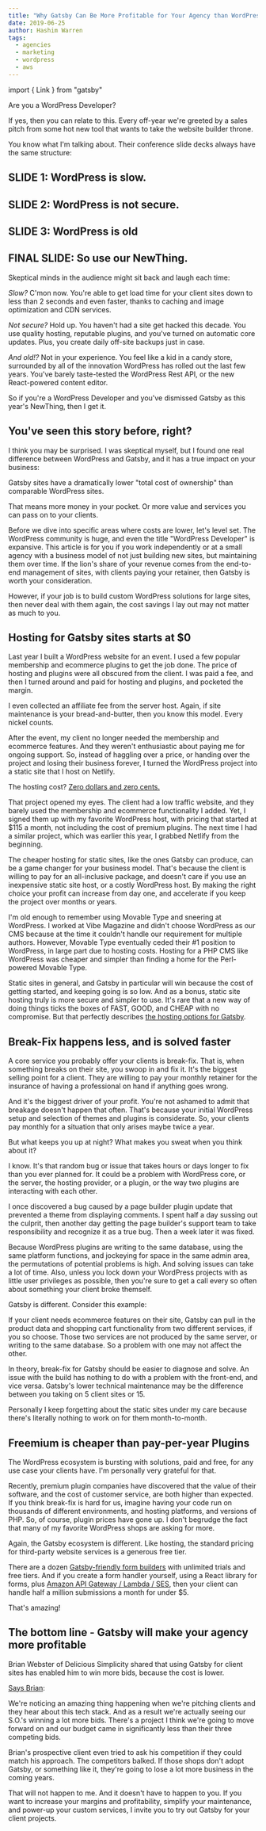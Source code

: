```yaml
---
title: "Why Gatsby Can Be More Profitable for Your Agency than WordPress"
date: 2019-06-25
author: Hashim Warren
tags:
  - agencies
  - marketing
  - wordpress
  - aws
---
```


import { Link } from "gatsby"

Are you a WordPress Developer?

If yes, then you can relate to this. Every off-year we're greeted by a sales pitch from some hot new tool that wants to take the website builder throne.

You know what I'm talking about. Their conference slide decks always have the same structure:

## SLIDE 1: WordPress is slow.

## SLIDE 2: WordPress is not secure.

## SLIDE 3: WordPress is old

## FINAL SLIDE: So use our NewThing.

Skeptical minds in the audience might sit back and laugh each time:

_Slow?_ C'mon now. You're able to get load time for your client sites down to less than 2 seconds and even faster, thanks to caching and image optimization and CDN services.

_Not secure?_ Hold up. You haven't had a site get hacked this decade. You use quality hosting, reputable plugins, and you've turned on automatic core updates. Plus, you create daily off-site backups just in case.

_And old!?_ Not in your experience. You feel like a kid in a candy store, surrounded by all of the innovation WordPress has rolled out the last few years. You've barely taste-tested the WordPress Rest API, or the new React-powered content editor.

So if you're a WordPress Developer and you've dismissed Gatsby as this year's NewThing, then I get it.

## You've seen this story before, right?

I think you may be surprised. I was skeptical myself, but I found one real difference between WordPress and Gatsby, and it has a true impact on your business:

<Pullquote>
Gatsby sites have a dramatically lower <Link to="/blog/2019-05-15-enterprise-gatsby-how-to-reduce-your-digital-total-cost-of-ownership-with-gatsby/">"total cost of ownership"</Link> than comparable WordPress sites.
</Pullquote>

That means more money in your pocket. Or more value and services you can pass on to your clients.

Before we dive into specific areas where costs are lower, let's level set. The WordPress community is huge, and even the title "WordPress Developer" is expansive. This article is for you if you work independently or at a small agency with a business model of not just building new sites, but maintaining them over time. If the lion's share of your revenue comes from the end-to-end management of sites, with clients paying your retainer, then Gatsby is worth your consideration.

However, if your job is to build custom WordPress solutions for large sites, then never deal with them again, the cost savings I lay out may not matter as much to you.

## Hosting for Gatsby sites starts at \$0

Last year I built a WordPress website for an event. I used a few popular membership and ecommerce plugins to get the job done. The price of hosting and plugins were all obscured from the client. I was paid a fee, and then I turned around and paid for hosting and plugins, and pocketed the margin.

I even collected an affiliate fee from the server host. Again, if site maintenance is your bread-and-butter, then you know this model. Every nickel counts.

After the event, my client no longer needed the membership and ecommerce features. And they weren't enthusiastic about paying me for ongoing support. So, instead of haggling over a price, or handing over the project and losing their business forever, I turned the WordPress project into a static site that I host on Netlify.

The hosting cost? [Zero dollars and zero cents.](https://www.netlify.com/pricing/)

That project opened my eyes. The client had a low traffic website, and they barely used the membership and ecommerce functionality I added. Yet, I signed them up with my favorite WordPress host, with pricing that started at \$115 a month, not including the cost of premium plugins. The next time I had a similar project, which was earlier this year, I grabbed Netlify from the beginning.

The cheaper hosting for static sites, like the ones Gatsby can produce, can be a game changer for your business model. That's because the client is willing to pay for an all-inclusive package, and doesn't care if you use an inexpensive static site host, or a costly WordPress host. By making the right choice your profit can increase from day one, and accelerate if you keep the project over months or years.

I'm old enough to remember using Movable Type and sneering at WordPress. I worked at Vibe Magazine and didn't choose WordPress as our CMS because at the time it couldn't handle our requirement for multiple authors. However, Movable Type eventually ceded their #1 position to WordPress, in large part due to hosting costs. Hosting for a PHP CMS like WordPress was cheaper and simpler than finding a home for the Perl-powered Movable Type.

Static sites in general, and Gatsby in particular will win because the cost of getting started, and keeping going is so low. And as a bonus, static site hosting truly is more secure and simpler to use. It's rare that a new way of doing things ticks the boxes of FAST, GOOD, and CHEAP with no compromise. But that perfectly describes [the hosting options for Gatsby](/docs/deploying-and-hosting/).

## Break-Fix happens less, and is solved faster

A core service you probably offer your clients is break-fix. That is, when something breaks on their site, you swoop in and fix it. It's the biggest selling point for a client. They are willing to pay your monthly retainer for the insurance of having a professional on hand if anything goes wrong.

And it's the biggest driver of your profit. You're not ashamed to admit that breakage doesn't happen that often. That's because your initial WordPress setup and selection of themes and plugins is considerate. So, your clients pay monthly for a situation that only arises maybe twice a year.

But what keeps you up at night? What makes you sweat when you think about it?

I know. It's that random bug or issue that takes hours or days longer to fix than you ever planned for. It could be a problem with WordPress core, or the server, the hosting provider, or a plugin, or the way two plugins are interacting with each other.

I once discovered a bug caused by a page builder plugin update that prevented a theme from displaying comments. I spent half a day sussing out the culprit, then another day getting the page builder's support team to take responsibility and recognize it as a true bug. Then a week later it was fixed.

Because WordPress plugins are writing to the same database, using the same platform functions, and jockeying for space in the same admin area, the permutations of potential problems is high. And solving issues can take a lot of time. Also, unless you lock down your WordPress projects with as little user privileges as possible, then you're sure to get a call every so often about something your client broke themself.

Gatsby is different. Consider this example:

If your client needs ecommerce features on their site, Gatsby can pull in the product data and shopping cart functionality from two different services, if you so choose. Those two services are not produced by the same server, or writing to the same database. So a problem with one may not affect the other.

In theory, break-fix for Gatsby should be easier to diagnose and solve. An issue with the build has nothing to do with a problem with the front-end, and vice versa. Gatsby's lower technical maintenance may be the difference between you taking on 5 client sites or 15.

<Pullquote>
Personally I keep forgetting about the static sites under my care because there's literally nothing to work on for them month-to-month.
</Pullquote>

## Freemium is cheaper than pay-per-year Plugins

The WordPress ecosystem is bursting with solutions, paid and free, for any use case your clients have. I'm personally very grateful for that.

Recently, premium plugin companies have discovered that the value of their software, and the cost of customer service, are both higher than expected. If you think break-fix is hard for us, imagine having your code run on thousands of different environments, and hosting platforms, and versions of PHP. So, of course, plugin prices have gone up. I don't begrudge the fact that many of my favorite WordPress shops are asking for more.

Again, the Gatsby ecosystem is different. Like hosting, the standard pricing for third-party website services is a generous free tier.

There are a dozen [Gatsby-friendly form builders](/docs/building-a-contact-form) with unlimited trials and free tiers. And if you create a form handler yourself, using a React library for forms, plus [Amazon API Gateway / Lambda / SES](https://aws.amazon.com/blogs/architecture/create-dynamic-contact-forms-for-s3-static-websites-using-aws-lambda-amazon-api-gateway-and-amazon-ses/), then your client can handle half a million submissions a month for under \$5.

That's amazing!

## The bottom line - Gatsby will make your agency more profitable

Brian Webster of Delicious Simplicity shared that using Gatsby for client sites has enabled him to win more bids, because the cost is lower.

[Says Brian](https://youtu.be/EfHPJK1TVmM):

<Pullquote citation="Brian Webster">
We're noticing an amazing thing happening when we're pitching clients and they hear about this tech stack. And as a result we're actually seeing our S.O.'s winning a lot more bids. There's a project I think we're going to move forward on and our budget came in significantly less than their three competing bids.
</Pullquote>

Brian's prospective client even tried to ask his competition if they could match his approach. The competitors balked. If those shops don't adopt Gatsby, or something like it, they're going to lose a lot more business in the coming years.

That will not happen to me. And it doesn't have to happen to you. If you want to increase your margins and profitability, simplify your maintenance, and power-up your custom services, I invite you to try out Gatsby for your client projects.
